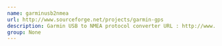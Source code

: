 ```yaml
---
name: garminusb2nmea
url: http://www.sourceforge.net/projects/garmin-gps
description: Garmin USB to NMEA protocol converter URL : http://www.
group: None
---
```

